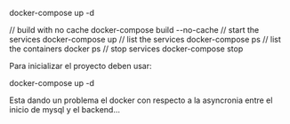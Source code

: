 docker-compose up -d

// build with no cache
docker-compose build --no-cache
// start the services
docker-compose up
// list the services
docker-compose ps
// list the containers
docker ps
// stop services
docker-compose stop

Para inicializar el proyecto deben usar:

  docker-compose up -d

Esta dando un problema el docker con respecto a la asyncronia entre el inicio de mysql y el backend...
